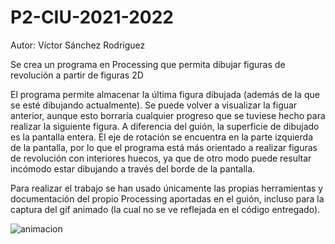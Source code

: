 # P2-CIU-2021-2022

Autor: Víctor Sánchez Rodríguez

Se crea un programa en Processing que permita dibujar figuras de revolución a partir de figuras 2D

El programa permite almacenar la última figura dibujada (además de la que se esté dibujando actualmente). Se puede volver a visualizar la figuar anterior, aunque esto borraría cualquier progreso que se tuviese hecho para realizar la siguiente figura.
A diferencia del guión, la superficie de dibujado es la pantalla entera. El eje de rotación se encuentra en la parte izquierda de la pantalla, por lo que el programa está más orientado a realizar figuras de revolución con interiores huecos, ya que de otro modo puede resultar incómodo estar dibujando a través del borde de la pantalla.

Para realizar el trabajo se han usado únicamente las propias herramientas y documentación del propio Processing aportadas en el guión, incluso para la captura del gif animado (la cual no se ve reflejada en el código entregado).

![animacion](https://user-images.githubusercontent.com/73181748/154867532-9539b13c-78dc-44f9-a084-bc2592778845.gif)

